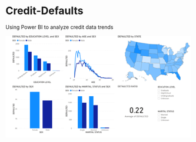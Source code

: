 # Credit-Defaults
Using Power BI to analyze credit data trends


<img src="Resources/credit_default_dashboard.png">
